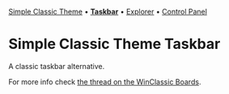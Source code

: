 [Simple Classic Theme](https://github.com/WinClassic/SimpleClassicTheme) • **[Taskbar](https://github.com/WinClassic/SimpleClassicTheme.Taskbar)** • [Explorer](https://github.com/WinClassic/SimpleClassicTheme.Explorer) • [Control Panel](https://github.com/WinClassic/SimpleClassicTheme.ControlPanel)

# Simple Classic Theme Taskbar

A classic taskbar alternative. 

For more info check <a href="http://winclassic.boards.net/thread/520/wip-simple-classic-theme-taskbar">the thread on the WinClassic Boards</a>.
